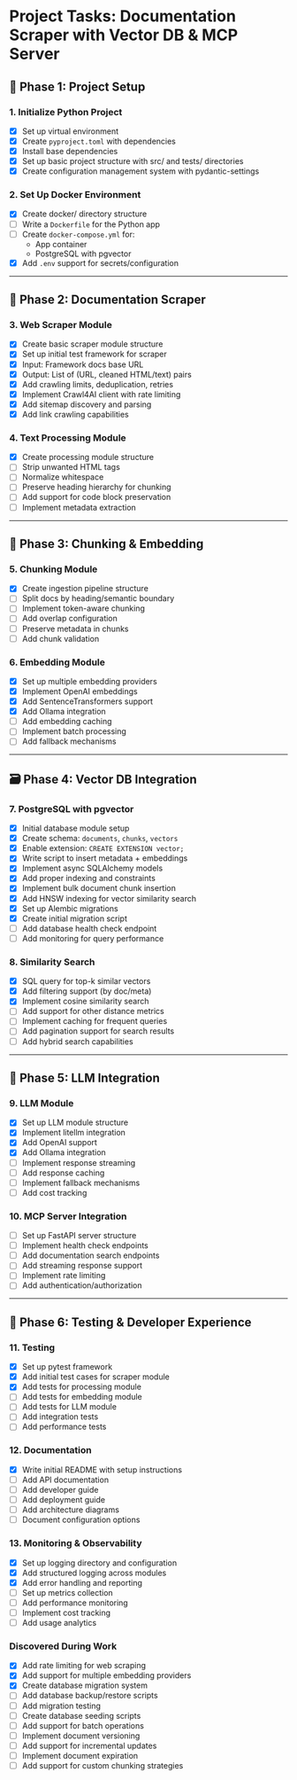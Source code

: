 # Project Tasks: Documentation Scraper with Vector DB & MCP Server

## 🚧 Phase 1: Project Setup

### 1. Initialize Python Project
- [x] Set up virtual environment
- [x] Create `pyproject.toml` with dependencies
- [x] Install base dependencies
- [x] Set up basic project structure with src/ and tests/ directories
- [x] Create configuration management system with pydantic-settings

### 2. Set Up Docker Environment
- [x] Create docker/ directory structure
- [ ] Write a `Dockerfile` for the Python app
- [ ] Create `docker-compose.yml` for:
  - App container
  - PostgreSQL with pgvector
- [x] Add `.env` support for secrets/configuration

---

## 🔸 Phase 2: Documentation Scraper

### 3. Web Scraper Module
- [x] Create basic scraper module structure
- [x] Set up initial test framework for scraper
- [x] Input: Framework docs base URL
- [x] Output: List of (URL, cleaned HTML/text) pairs
- [x] Add crawling limits, deduplication, retries
- [x] Implement Crawl4AI client with rate limiting
- [x] Add sitemap discovery and parsing
- [x] Add link crawling capabilities

### 4. Text Processing Module
- [x] Create processing module structure
- [ ] Strip unwanted HTML tags
- [ ] Normalize whitespace
- [ ] Preserve heading hierarchy for chunking
- [ ] Add support for code block preservation
- [ ] Implement metadata extraction

---

## 🧠 Phase 3: Chunking & Embedding

### 5. Chunking Module
- [x] Create ingestion pipeline structure
- [ ] Split docs by heading/semantic boundary
- [ ] Implement token-aware chunking
- [ ] Add overlap configuration
- [ ] Preserve metadata in chunks
- [ ] Add chunk validation

### 6. Embedding Module
- [x] Set up multiple embedding providers
- [x] Implement OpenAI embeddings
- [x] Add SentenceTransformers support
- [x] Add Ollama integration
- [ ] Add embedding caching
- [ ] Implement batch processing
- [ ] Add fallback mechanisms

---

## 🗃️ Phase 4: Vector DB Integration

### 7. PostgreSQL with pgvector
- [x] Initial database module setup
- [x] Create schema: `documents`, `chunks`, `vectors`
- [x] Enable extension: `CREATE EXTENSION vector;`
- [x] Write script to insert metadata + embeddings
- [x] Implement async SQLAlchemy models
- [x] Add proper indexing and constraints
- [x] Implement bulk document chunk insertion
- [x] Add HNSW indexing for vector similarity search
- [x] Set up Alembic migrations
- [x] Create initial migration script
- [ ] Add database health check endpoint
- [ ] Add monitoring for query performance

### 8. Similarity Search
- [x] SQL query for top-k similar vectors
- [x] Add filtering support (by doc/meta)
- [x] Implement cosine similarity search
- [ ] Add support for other distance metrics
- [ ] Implement caching for frequent queries
- [ ] Add pagination support for search results
- [ ] Add hybrid search capabilities

---

## 🧰 Phase 5: LLM Integration

### 9. LLM Module
- [x] Set up LLM module structure
- [x] Implement litellm integration
- [x] Add OpenAI support
- [x] Add Ollama integration
- [ ] Implement response streaming
- [ ] Add response caching
- [ ] Implement fallback mechanisms
- [ ] Add cost tracking

### 10. MCP Server Integration
- [ ] Set up FastAPI server structure
- [ ] Implement health check endpoints
- [ ] Add documentation search endpoints
- [ ] Add streaming response support
- [ ] Implement rate limiting
- [ ] Add authentication/authorization

---

## 🧪 Phase 6: Testing & Developer Experience

### 11. Testing
- [x] Set up pytest framework
- [x] Add initial test cases for scraper module
- [x] Add tests for processing module
- [ ] Add tests for embedding module
- [ ] Add tests for LLM module
- [ ] Add integration tests
- [ ] Add performance tests

### 12. Documentation
- [x] Write initial README with setup instructions
- [ ] Add API documentation
- [ ] Add developer guide
- [ ] Add deployment guide
- [ ] Add architecture diagrams
- [ ] Document configuration options

### 13. Monitoring & Observability
- [x] Set up logging directory and configuration
- [x] Add structured logging across modules
- [x] Add error handling and reporting
- [ ] Set up metrics collection
- [ ] Add performance monitoring
- [ ] Implement cost tracking
- [ ] Add usage analytics

### Discovered During Work
- [x] Add rate limiting for web scraping
- [x] Add support for multiple embedding providers
- [x] Create database migration system
- [ ] Add database backup/restore scripts
- [ ] Add migration testing
- [ ] Create database seeding scripts
- [ ] Add support for batch operations
- [ ] Implement document versioning
- [ ] Add support for incremental updates
- [ ] Implement document expiration
- [ ] Add support for custom chunking strategies
